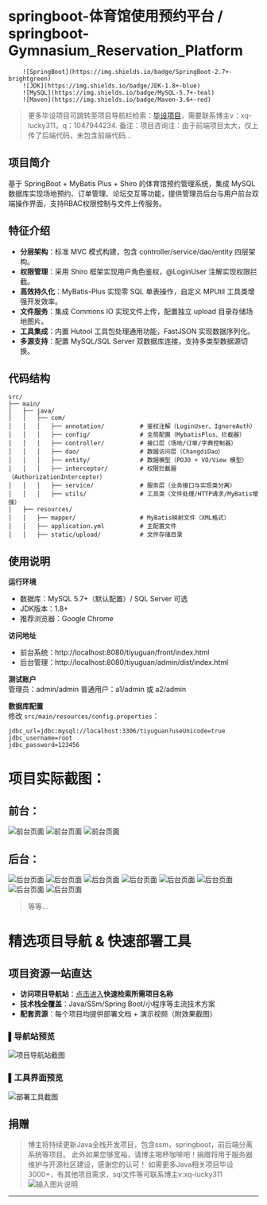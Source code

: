 # springboot-体育馆使用预约平台 / springboot-Gymnasium_Reservation_Platform

        ![SpringBoot](https://img.shields.io/badge/SpringBoot-2.7+-brightgreen)
        ![JDK](https://img.shields.io/badge/JDK-1.8+-blue)
        ![MySQL](https://img.shields.io/badge/MySQL-5.7+-teal)
        ![Maven](https://img.shields.io/badge/Maven-3.6+-red)

> 更多毕设项目可跳转至项目导航栏检索：[毕设项目](http://sysadmin.3vfree.vip)，需要联系博主v：xq-lucky311，q：1047944234. 备注：项目咨询注：由于前端项目太大，仅上传了后端代码，未包含前端代码...

## 项目简介  
基于 SpringBoot + MyBatis Plus + Shiro 的体育馆预约管理系统，集成 MySQL 数据库实现场地预约、订单管理、论坛交互等功能，提供管理员后台与用户前台双端操作界面，支持RBAC权限控制与文件上传服务。

## 特征介绍  
- **分层架构**：标准 MVC 模式构建，包含 controller/service/dao/entity 四层架构。  
- **权限管理**：采用 Shiro 框架实现用户角色鉴权，@LoginUser 注解实现权限拦截。  
- **高效持久化**：MyBatis-Plus 实现零 SQL 单表操作，自定义 MPUtil 工具类增强开发效率。  
- **文件服务**：集成 Commons IO 实现文件上传，配置独立 upload 目录存储场地图片。  
- **工具集成**：内置 Hutool 工具包处理通用功能，FastJSON 实现数据序列化。  
- **多源支持**：配置 MySQL/SQL Server 双数据库连接，支持多类型数据源切换。  

## 代码结构 
```
src/
├── main/
│   ├── java/
│   │   ├── com/
│   │   │   ├── annotation/          # 鉴权注解（LoginUser、IgnoreAuth）
│   │   │   ├── config/              # 全局配置（MybatisPlus、拦截器）
│   │   │   ├── controller/          # 接口层（场地/订单/字典控制器）
│   │   │   ├── dao/                 # 数据访问层（ChangdiDao）
│   │   │   ├── entity/              # 数据模型（POJO + VO/View 模型）
│   │   │   ├── interceptor/         # 权限拦截器（AuthorizationInterceptor）
│   │   │   ├── service/             # 服务层（业务接口与实现类分离）
│   │   │   ├── utils/               # 工具类（文件处理/HTTP请求/MyBatis增强）
│   ├── resources/
│   │   ├── mapper/                  # MyBatis映射文件（XML格式）
│   │   ├── application.yml          # 主配置文件
│   │   ├── static/upload/           # 文件存储目录
```
## 使用说明
**运行环境**  
- 数据库：MySQL 5.7+（默认配置）/ SQL Server 可选
- JDK版本：1.8+
- 推荐浏览器：Google Chrome

**访问地址**  
- 前台系统：http://localhost:8080/tiyuguan/front/index.html  
- 后台管理：http://localhost:8080/tiyuguan/admin/dist/index.html  

**测试账户**  
管理员：admin/admin
普通用户：a1/admin 或 a2/admin


**数据库配置**  
修改 `src/main/resources/config.properties`：  
```properties
jdbc_url=jdbc:mysql://localhost:3306/tiyuguan?useUnicode=true
jdbc_username=root
jdbc_password=123456
```

# 项目实际截图：

## 前台：
![前台页面](xx/prefix/1.png)
![前台页面](xx/prefix/2.png)
![前台页面](xx/prefix/3.png)

## 后台：
![后台页面](xx/suffix/1.png)
![后台页面](xx/suffix/2.png)
![后台页面](xx/suffix/3.png)
![后台页面](xx/suffix/4.png)
![后台页面](xx/suffix/5.png)
![后台页面](xx/suffix/6.png)
![后台页面](xx/suffix/7.png)
![后台页面](xx/suffix/8.png)

> 等等...

# 精选项目导航 & 快速部署工具
## 项目资源一站直达
- ​**访问项目导航站**：[点击进入](http://sysadmin.3vfree.vip)**快速检索所需项目名称**
- ​**技术栈全覆盖**：Java/SSm/Spring Boot/小程序等主流技术方案
- ​**配套资源**：每个项目均提供部署文档 + 演示视频（附效果截图）

### ▌导航站预览
![项目导航站截图](项目检索工具.png)

### ▌工具界面预览
![部署工具截图](一键部署工具.png)

## 捐赠
> 博主将持续更新Java全栈开发项目，包含ssm，springboot，前后端分离系统等项目。
> 此外如果您够宽裕，请博主喝杯咖啡吧！捐赠将用于服务器维护与开源社区建设，感谢您的认可！
> 如需更多Java相关项目毕设3000+，有其他项目需求，sql文件等可联系博主v:xq-lucky311
![输入图片说明](%E7%91%9E%E5%B9%B8%EF%BC%81%E7%91%9E%E5%B9%B8%EF%BC%81.png)
---
